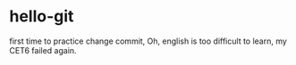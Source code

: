 # hello-git
first time to practice change commit, Oh, english is too difficult to learn, my CET6 failed again.
